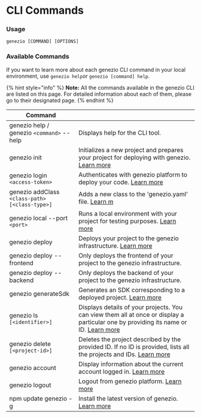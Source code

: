 # CLI Commands

### Usage

`genezio [COMMAND] [OPTIONS]`

### Available Commands

If you want to learn more about each genezio CLI command in your local environment, use `genezio help`or `genezio [command] help`.

{% hint style="info" %}
**Note:** All the commands available in the genezio CLI are listed on this page. For detailed information about each of them, please go to their designated page.
{% endhint %}



| Command                                        |                                                                                                                                                                                                              |
| ---------------------------------------------- | ------------------------------------------------------------------------------------------------------------------------------------------------------------------------------------------------------------ |
| genezio help / genezio `<command>` --help      | Displays help for the CLI tool.                                                                                                                                                                              |
| <p>genezio init<br></p>                        | Initializes a new project and prepares your project for deploying with genezio. [Learn more](https://docs.genez.io/genezio-documentation/cli-tool/cli-commands/init)                                         |
| genezio login `<access-token>`                 | Authenticates with genezio platform to deploy your code. [Learn more](https://docs.genez.io/genezio-documentation/cli-tool/cli-commands/login)                                                               |
| genezio addClass `<class-path> [<class-type>]` | Adds a new class to the 'genezio.yaml' file. [Learn m](https://docs.genez.io/genezio-documentation/cli-tool/cli-commands/addclass)                                                                           |
| genezio local --port `<port>`                  | Runs a local environment with your project for testing purposes. [Learn more](https://docs.genez.io/genezio-documentation/cli-tool/cli-commands/local)                                                       |
| genezio deploy                                 | Deploys your project to the genezio infrastructure. [Learn more](https://docs.genez.io/genezio-documentation/cli-tool/cli-commands/deploy)                                                                   |
| genezio deploy --frontend                      | Only deploys the frontend of your project to the genezio infrastructure.                                                                                                                                     |
| genezio deploy --backend                       | Only deploys the backend of your project to the genezio infrastructure.                                                                                                                                      |
| genezio generateSdk                            | Generates an SDK corresponding to a deployed project. [Learn more](https://docs.genez.io/genezio-documentation/cli-tool/cli-commands/generatesdk)                                                            |
| genezio ls `[<identifier>]`                    | Displays details of your projects. You can view them all at once or display a particular one by providing its name or ID. [Learn more](https://docs.genez.io/genezio-documentation/cli-tool/cli-commands/ls) |
| genezio delete `[<project-id>]`                | Deletes the project described by the provided ID. If no ID is provided, lists all the projects and IDs. [Learn more](https://docs.genez.io/genezio-documentation/cli-tool/cli-commands/delete)               |
| genezio account                                | Display information about the current account logged in. [Learn more](https://docs.genez.io/genezio-documentation/cli-tool/cli-commands/account)                                                             |
| genezio logout                                 | Logout from genezio platform. [Learn more](https://docs.genez.io/genezio-documentation/cli-tool/cli-commands/logout)                                                                                         |
| npm update genezio -g                          | Install the latest version of genezio. [Learn more](update.md)                                                                                                                                               |

